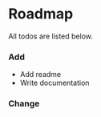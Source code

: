 # Roadmap
All todos are listed below.

### Add
- Add readme
- Write documentation

### Change
<!-- Nothing to change -->